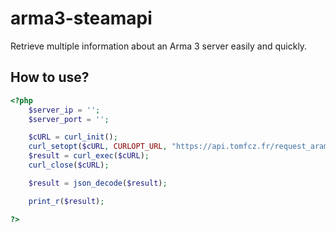 # arma3-steamapi
Retrieve multiple information about an Arma 3 server easily and quickly.

## How to use?
```PHP
<?php
	$server_ip = '';
	$server_port = '';

	$cURL = curl_init();
	curl_setopt($cURL, CURLOPT_URL, "https://api.tomfcz.fr/request_aram3server_steam?ip=$server_ip&port=$server_port");
	$result = curl_exec($cURL);
	curl_close($cURL);

	$result = json_decode($result);

	print_r($result);

?>
```
